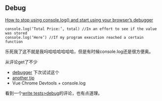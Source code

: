## Debug
[How to stop using console.log() and start using your browser’s debugger](https://medium.com/datadriveninvestor/stopping-using-console-log-and-start-using-your-browsers-debugger-62bc893d93ff)
```
console.log(‘Total Price:’, total) //In an effort to see if the value was stored
console.log(‘Here’) //If my program execution reached a certain function
```
乐死我了这不就是我吗哈哈哈哈哈哈，但是有时候console.log还是很方便奥。

从评论get了不少
- [debugger](https://developer.mozilla.org/en-US/docs/Web/JavaScript/Reference/Statements/debugger) 下次试试这个
- [another tip](https://medium.com/@martinczerwi/just-another-tip-i-found-highly-valuable-cf38f1077207)
- Vue Chrome Devtools + console.log

看到一个[write tests>debug](https://medium.com/@michael_volz/i-personally-think-that-debugging-is-a-sign-of-bad-code-2e2b93181008)的评论，也有点道理。
